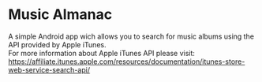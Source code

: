 # Music Almanac
A simple Android app wich allows you to search for music albums using the API provided by Apple iTunes.  
For more information about Apple iTunes API please visit:  
https://affiliate.itunes.apple.com/resources/documentation/itunes-store-web-service-search-api/
